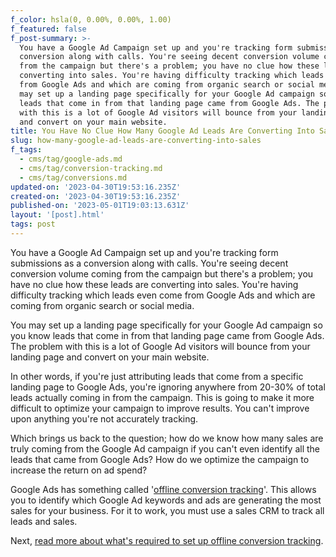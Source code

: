 ```yaml
---
f_color: hsla(0, 0.00%, 0.00%, 1.00)
f_featured: false
f_post-summary: >-
  You have a Google Ad Campaign set up and you're tracking form submissions as a
  conversion along with calls. You're seeing decent conversion volume coming
  from the campaign but there's a problem; you have no clue how these leads are
  converting into sales. You're having difficulty tracking which leads even come
  from Google Ads and which are coming from organic search or social media.You
  may set up a landing page specifically for your Google Ad campaign so you know
  leads that come in from that landing page came from Google Ads. The problem
  with this is a lot of Google Ad visitors will bounce from your landing page
  and convert on your main website.
title: You Have No Clue How Many Google Ad Leads Are Converting Into Sales
slug: how-many-google-ad-leads-are-converting-into-sales
f_tags:
  - cms/tag/google-ads.md
  - cms/tag/conversion-tracking.md
  - cms/tag/conversions.md
updated-on: '2023-04-30T19:53:16.235Z'
created-on: '2023-04-30T19:53:16.235Z'
published-on: '2023-05-01T19:03:13.631Z'
layout: '[post].html'
tags: post
---
```


You have a Google Ad Campaign set up and you're tracking form submissions as a conversion along with calls. You're seeing decent conversion volume coming from the campaign but there's a problem; you have no clue how these leads are converting into sales. You're having difficulty tracking which leads even come from Google Ads and which are coming from organic search or social media.

You may set up a landing page specifically for your Google Ad campaign so you know leads that come in from that landing page came from Google Ads. The problem with this is a lot of Google Ad visitors will bounce from your landing page and convert on your main website.

In other words, if you're just attributing leads that come from a specific landing page to Google Ads, you're ignoring anywhere from 20-30% of total leads actually coming in from the campaign. This is going to make it more difficult to optimize your campaign to improve results. You can't improve upon anything you're not accurately tracking.

Which brings us back to the question; how do we know how many sales are truly coming from the Google Ad campaign if you can't even identify all the leads that came from Google Ads? How do we optimize the campaign to increase the return on ad spend?

Google Ads has something called '[offline conversion tracking](https://support.google.com/google-ads/answer/2998031?hl=en&ref=freak.marketing)'. This allows you to identify which Google Ad keywords and ads are generating the most sales for your business. For it to work, you must use a sales CRM to track all leads and sales.

Next, [read more about what's required to set up offline conversion tracking](https://freak.marketing/post/google-ad-offline-conversion-tracking-return-on-ad-spend/).
